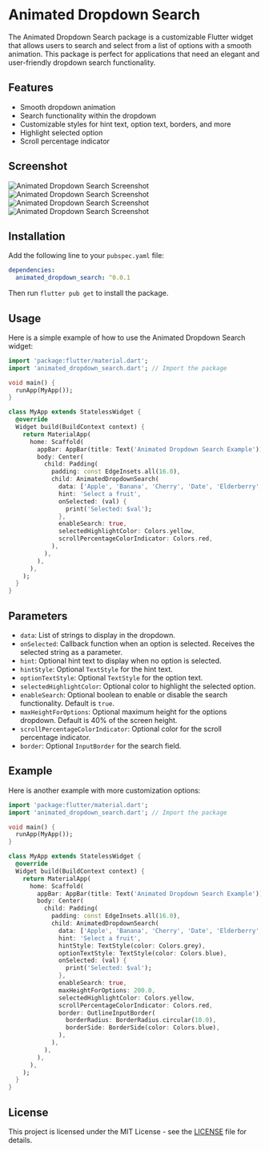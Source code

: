 # Animated Dropdown Search

The Animated Dropdown Search package is a customizable Flutter widget that allows users to search and select from a list of options with a smooth animation. This package is perfect for applications that need an elegant and user-friendly dropdown search functionality.

## Features

- Smooth dropdown animation
- Search functionality within the dropdown
- Customizable styles for hint text, option text, borders, and more
- Highlight selected option
- Scroll percentage indicator


## Screenshot

![Animated Dropdown Search Screenshot](assets/screenshot1.png)
![Animated Dropdown Search Screenshot](assets/screenshot2.png)
![Animated Dropdown Search Screenshot](assets/screenshot3.png)
![Animated Dropdown Search Screenshot](assets/screenshot4.png)


## Installation

Add the following line to your `pubspec.yaml` file:

```yaml
dependencies:
  animated_dropdown_search: ^0.0.1
```

Then run `flutter pub get` to install the package.

## Usage

Here is a simple example of how to use the Animated Dropdown Search widget:

```dart
import 'package:flutter/material.dart';
import 'animated_dropdown_search.dart'; // Import the package

void main() {
  runApp(MyApp());
}

class MyApp extends StatelessWidget {
  @override
  Widget build(BuildContext context) {
    return MaterialApp(
      home: Scaffold(
        appBar: AppBar(title: Text('Animated Dropdown Search Example')),
        body: Center(
          child: Padding(
            padding: const EdgeInsets.all(16.0),
            child: AnimatedDropdownSearch(
              data: ['Apple', 'Banana', 'Cherry', 'Date', 'Elderberry', 'Fig', 'Grapes'],
              hint: 'Select a fruit',
              onSelected: (val) {
                print('Selected: $val');
              },
              enableSearch: true,
              selectedHighlightColor: Colors.yellow,
              scrollPercentageColorIndicator: Colors.red,
            ),
          ),
        ),
      ),
    );
  }
}
```

## Parameters

- `data`: List of strings to display in the dropdown.
- `onSelected`: Callback function when an option is selected. Receives the selected string as a parameter.
- `hint`: Optional hint text to display when no option is selected.
- `hintStyle`: Optional `TextStyle` for the hint text.
- `optionTextStyle`: Optional `TextStyle` for the option text.
- `selectedHighlightColor`: Optional color to highlight the selected option.
- `enableSearch`: Optional boolean to enable or disable the search functionality. Default is `true`.
- `maxHeightForOptions`: Optional maximum height for the options dropdown. Default is 40% of the screen height.
- `scrollPercentageColorIndicator`: Optional color for the scroll percentage indicator.
- `border`: Optional `InputBorder` for the search field.

## Example

Here is another example with more customization options:

```dart
import 'package:flutter/material.dart';
import 'animated_dropdown_search.dart'; // Import the package

void main() {
  runApp(MyApp());
}

class MyApp extends StatelessWidget {
  @override
  Widget build(BuildContext context) {
    return MaterialApp(
      home: Scaffold(
        appBar: AppBar(title: Text('Animated Dropdown Search Example')),
        body: Center(
          child: Padding(
            padding: const EdgeInsets.all(16.0),
            child: AnimatedDropdownSearch(
              data: ['Apple', 'Banana', 'Cherry', 'Date', 'Elderberry', 'Fig', 'Grapes'],
              hint: 'Select a fruit',
              hintStyle: TextStyle(color: Colors.grey),
              optionTextStyle: TextStyle(color: Colors.blue),
              onSelected: (val) {
                print('Selected: $val');
              },
              enableSearch: true,
              maxHeightForOptions: 200.0,
              selectedHighlightColor: Colors.yellow,
              scrollPercentageColorIndicator: Colors.red,
              border: OutlineInputBorder(
                borderRadius: BorderRadius.circular(10.0),
                borderSide: BorderSide(color: Colors.blue),
              ),
            ),
          ),
        ),
      ),
    );
  }
}
```

## License

This project is licensed under the MIT License - see the [LICENSE](LICENSE) file for details.

